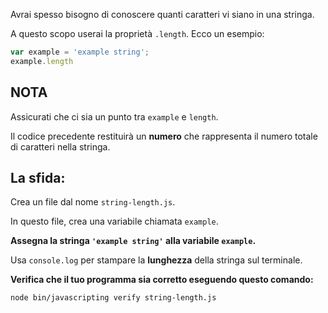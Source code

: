 Avrai spesso bisogno di conoscere quanti caratteri vi siano in una stringa.

A questo scopo userai la proprietà `.length`. Ecco un esempio:

```js
var example = 'example string';
example.length
```

## NOTA

Assicurati che ci sia un punto tra `example` e `length`.

Il codice precedente restituirà un **numero** che rappresenta il numero totale di caratteri nella stringa.


## La sfida:

Crea un file dal nome `string-length.js`.

In questo file, crea una variabile chiamata `example`.

**Assegna la stringa `'example string'` alla variabile `example`.**

Usa `console.log` per stampare la **lunghezza** della stringa sul terminale.

**Verifica che il tuo programma sia corretto eseguendo questo comando:**

`node bin/javascripting verify string-length.js`
